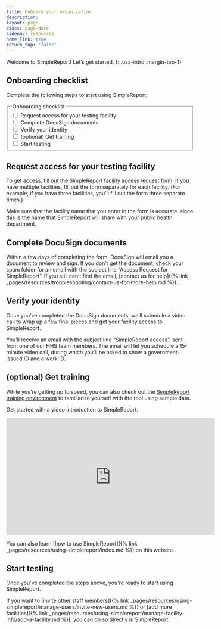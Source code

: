 ```yaml
---
title: Onboard your organization
description:
layout: page
class: page-docs
sidenav: resources
home_link: true
return_top: 'false'
---
```


Welcome to SimpleReport! Let’s get started.
{: .usa-intro .margin-top-1}

## Onboarding checklist
Complete the following steps to start using SimpleReport:

<fieldset class="usa-fieldset">
  <legend class="usa-legend usa-sr-only">Onboarding checklist</legend>
  <div class="usa-checkbox">
    <input class="usa-checkbox__input" id="access" type="checkbox" name="access" value="access">
    <label class="usa-checkbox__label" for="access">Request access for your testing facility</label>
  </div>
  <div class="usa-checkbox">
    <input class="usa-checkbox__input" id="docusign" type="checkbox" name="docusign" value="docusign">
    <label class="usa-checkbox__label" for="docusign">Complete DocuSign documents</label>
  </div>
  <div class="usa-checkbox">
    <input class="usa-checkbox__input" id="identity" type="checkbox" name="identity" value="identity">
    <label class="usa-checkbox__label" for="identity">Verify your identity</label>
  </div>
  <div class="usa-checkbox">
    <input class="usa-checkbox__input" id="training" type="checkbox" name="training" value="training">
    <label class="usa-checkbox__label" for="training">(optional) Get training</label>
  </div>
  <div class="usa-checkbox">
    <input class="usa-checkbox__input" id="start" type="checkbox" name="start" value="start">
    <label class="usa-checkbox__label" for="start">Start testing</label>
  </div>
</fieldset>

## Request access for your testing facility
To get access, fill out the [SimpleReport facility access request form](https://airtable.com/shrP44AsyW1CYy05V). If you have multiple facilities, fill out the form separately for each facility. (For example, if you have three facilities, you’ll fill out the form three separate times.)

Make sure that the facility name that you enter in the form is accurate, since this is the name that SimpleReport will share with your public health department.

## Complete DocuSign documents
Within a few days of completing the form, DocuSign will email you a document to review and sign. If you don’t get the document, check your spam folder for an email with the subject line “Access Request for SimpleReport”. If you still can’t find the email, [contact us for help]({% link _pages/resources/troubleshooting/contact-us-for-more-help.md %}).

## Verify your identity
Once you’ve completed the DocuSign documents, we’ll schedule a video call to wrap up a few final pieces and get your facility access to SimpleReport.

You’ll receive an email with the subject line “SimpleReport access”, sent from one of our HHS team members. The email will let you schedule a 15-minute video call, during which you’ll be asked to show a government-issued ID and a work ID.

## (optional) Get training
<div class="usa-alert usa-alert--info">
  <div class="usa-alert__body">
    <p class="usa-alert__text">While you’re getting up to speed, you can also check out the <a href="https://training.simplereport.gov/app">SimpleReport training environment</a> to familiarize yourself with the tool using sample data.</p>
  </div>
</div>

Get started with a video introduction to SimpleReport.

<div class="usa-embed-container">
  <iframe title="PRIME SimpleReport Introduction & Onboarding Guide" width="560" height="315" src="https://www.youtube.com/embed/3YsfDprX2aw" frameborder="0" allow="accelerometer; autoplay; clipboard-write; encrypted-media; gyroscope; picture-in-picture" allowfullscreen></iframe>
</div>

You can also learn [how to use SimpleReport]({% link _pages/resources/using-simplereport/index.md %}) on this website.

## Start testing
Once you've completed the steps above, you're ready to start using SimpleReport.

If you want to [invite other staff members]({% link _pages/resources/using-simplereport/manage-users/invite-new-users.md %}) or [add more facilities]({% link _pages/resources/using-simplereport/manage-facility-info/add-a-facility.md %}), you can do so directly in SimpleReport.
